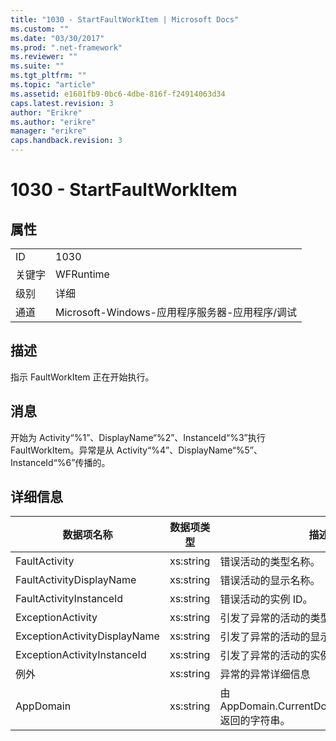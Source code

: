 ```yaml
---
title: "1030 - StartFaultWorkItem | Microsoft Docs"
ms.custom: ""
ms.date: "03/30/2017"
ms.prod: ".net-framework"
ms.reviewer: ""
ms.suite: ""
ms.tgt_pltfrm: ""
ms.topic: "article"
ms.assetid: e1601fb9-0bc6-4dbe-816f-f24914063d34
caps.latest.revision: 3
author: "Erikre"
ms.author: "erikre"
manager: "erikre"
caps.handback.revision: 3
---
```

# 1030 - StartFaultWorkItem
## 属性  
  
|||  
|-|-|  
|ID|1030|  
|关键字|WFRuntime|  
|级别|详细|  
|通道|Microsoft\-Windows\-应用程序服务器\-应用程序\/调试|  
  
## 描述  
 指示 FaultWorkItem 正在开始执行。  
  
## 消息  
 开始为 Activity“%1”、DisplayName“%2”、InstanceId“%3”执行 FaultWorkItem。异常是从 Activity“%4”、DisplayName“%5”、InstanceId“%6”传播的。  
  
## 详细信息  
  
|数据项名称|数据项类型|描述|  
|-----------|-----------|--------|  
|FaultActivity|xs:string|错误活动的类型名称。|  
|FaultActivityDisplayName|xs:string|错误活动的显示名称。|  
|FaultActivityInstanceId|xs:string|错误活动的实例 ID。|  
|ExceptionActivity|xs:string|引发了异常的活动的类型名称。|  
|ExceptionActivityDisplayName|xs:string|引发了异常的活动的显示名称。|  
|ExceptionActivityInstanceId|xs:string|引发了异常的活动的实例 ID。|  
|例外|xs:string|异常的异常详细信息|  
|AppDomain|xs:string|由 AppDomain.CurrentDomain.FriendlyName 返回的字符串。|
